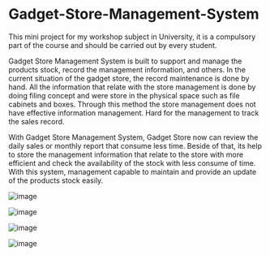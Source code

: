 # Gadget-Store-Management-System

This mini project for my workshop subject in University, it is a compulsory part of the course and should be carried out by every student.

  Gadget Store Management System is built to support and manage the products stock,
record the management information, and others. In the current situation of the gadget store, the
record maintenance is done by hand. All the information that relate with the store management
is done by doing filing concept and were store in the physical space such as file cabinets and
boxes. Through this method the store management does not have effective information
management. Hard for the management to track the sales record.

 With Gadget Store Management System, Gadget Store now can review the daily sales
or monthly report that consume less time. Beside of that, its help to store the management
information that relate to the store with more efficient and check the availability of the stock
with less consume of time. With this system, management capable to maintain and provide an
update of the products stock easily.

![image](https://user-images.githubusercontent.com/68580652/107478664-cf3b7e00-6bb4-11eb-85e9-24ab14fae21f.png)

![image](https://user-images.githubusercontent.com/68580652/107479438-0fe7c700-6bb6-11eb-9b09-625f2912b1e8.png)

![image](https://user-images.githubusercontent.com/68580652/107479140-a962a900-6bb5-11eb-901b-ecce2e42d155.png)

![image](https://user-images.githubusercontent.com/68580652/107479227-c9926800-6bb5-11eb-9a56-a13f05bac3d2.png)

